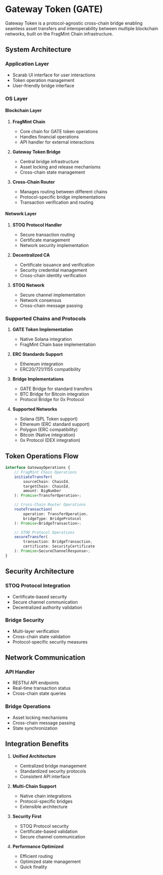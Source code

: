 # Gateway Token (GATE)

Gateway Token is a protocol-agnostic cross-chain bridge enabling seamless asset transfers and interoperability between multiple blockchain networks, built on the FragMint Chain infrastructure.

## System Architecture

### Application Layer
- Scarab UI interface for user interactions
- Token operation management
- User-friendly bridge interface

### OS Layer

#### Blockchain Layer
1. **FragMint Chain**
   - Core chain for GATE token operations
   - Handles financial operations
   - API handler for external interactions

2. **Gateway Token Bridge**
   - Central bridge infrastructure
   - Asset locking and release mechanisms
   - Cross-chain state management

3. **Cross-Chain Router**
   - Manages routing between different chains
   - Protocol-specific bridge implementations
   - Transaction verification and routing

#### Network Layer
1. **STOQ Protocol Handler**
   - Secure transaction routing
   - Certificate management
   - Network security implementation

2. **Decentralized CA**
   - Certificate issuance and verification
   - Security credential management
   - Cross-chain identity verification

3. **STOQ Network**
   - Secure channel implementation
   - Network consensus
   - Cross-chain message passing

### Supported Chains and Protocols
1. **GATE Token Implementation**
   - Native Solana integration
   - FragMint Chain base implementation

2. **ERC Standards Support**
   - Ethereum integration
   - ERC20/721/1155 compatibility

3. **Bridge Implementations**
   - GATE Bridge for standard transfers
   - BTC Bridge for Bitcoin integration
   - Protocol Bridge for 0x Protocol

4. **Supported Networks**
   - Solana (SPL Token support)
   - Ethereum (ERC standard support)
   - Polygon (ERC compatibility)
   - Bitcoin (Native integration)
   - 0x Protocol (DEX integration)

## Token Operations Flow

```typescript
interface GatewayOperations {
    // FragMint Chain Operations
    initiateTransfer(
        sourceChain: ChainId,
        targetChain: ChainId,
        amount: BigNumber
    ): Promise<TransferOperation>;

    // Cross-Chain Router Operations
    routeTransaction(
        operation: TransferOperation,
        bridgeType: BridgeProtocol
    ): Promise<BridgeTransaction>;

    // STOQ Protocol Operations
    secureTransfer(
        transaction: BridgeTransaction,
        certificate: SecurityCertificate
    ): Promise<SecureChannelResponse>;
}
```

## Security Architecture

### STOQ Protocol Integration
- Certificate-based security
- Secure channel communication
- Decentralized authority validation

### Bridge Security
- Multi-layer verification
- Cross-chain state validation
- Protocol-specific security measures

## Network Communication

### API Handler
- RESTful API endpoints
- Real-time transaction status
- Cross-chain state queries

### Bridge Operations
- Asset locking mechanisms
- Cross-chain message passing
- State synchronization

## Integration Benefits
1. **Unified Architecture**
   - Centralized bridge management
   - Standardized security protocols
   - Consistent API interface

2. **Multi-Chain Support**
   - Native chain integrations
   - Protocol-specific bridges
   - Extensible architecture

3. **Security First**
   - STOQ Protocol security
   - Certificate-based validation
   - Secure channel communication

4. **Performance Optimized**
   - Efficient routing
   - Optimized state management
   - Quick finality
